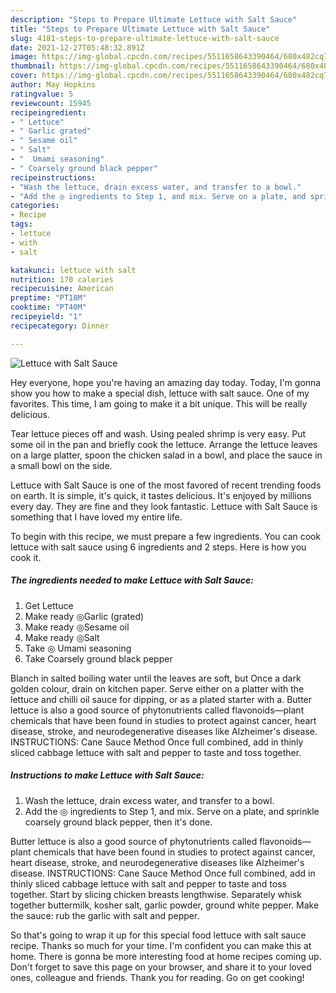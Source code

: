```yaml
---
description: "Steps to Prepare Ultimate Lettuce with Salt Sauce"
title: "Steps to Prepare Ultimate Lettuce with Salt Sauce"
slug: 4181-steps-to-prepare-ultimate-lettuce-with-salt-sauce
date: 2021-12-27T05:48:32.891Z
image: https://img-global.cpcdn.com/recipes/5511658643390464/680x482cq70/lettuce-with-salt-sauce-recipe-main-photo.jpg
thumbnail: https://img-global.cpcdn.com/recipes/5511658643390464/680x482cq70/lettuce-with-salt-sauce-recipe-main-photo.jpg
cover: https://img-global.cpcdn.com/recipes/5511658643390464/680x482cq70/lettuce-with-salt-sauce-recipe-main-photo.jpg
author: May Hopkins
ratingvalue: 5
reviewcount: 15945
recipeingredient:
- " Lettuce"
- " Garlic grated"
- " Sesame oil"
- " Salt"
- "  Umami seasoning"
- " Coarsely ground black pepper"
recipeinstructions:
- "Wash the lettuce, drain excess water, and transfer to a bowl."
- "Add the ◎ ingredients to Step 1, and mix. Serve on a plate, and sprinkle coarsely ground black pepper, then it&#39;s done."
categories:
- Recipe
tags:
- lettuce
- with
- salt

katakunci: lettuce with salt 
nutrition: 170 calories
recipecuisine: American
preptime: "PT18M"
cooktime: "PT40M"
recipeyield: "1"
recipecategory: Dinner

---
```



![Lettuce with Salt Sauce](https://img-global.cpcdn.com/recipes/5511658643390464/680x482cq70/lettuce-with-salt-sauce-recipe-main-photo.jpg)

Hey everyone, hope you're having an amazing day today. Today, I'm gonna show you how to make a special dish, lettuce with salt sauce. One of my favorites. This time, I am going to make it a bit unique. This will be really delicious.

Tear lettuce pieces off and wash. Using pealed shrimp is very easy. Put some oil in the pan and briefly cook the lettuce. Arrange the lettuce leaves on a large platter, spoon the chicken salad in a bowl, and place the sauce in a small bowl on the side.

Lettuce with Salt Sauce is one of the most favored of recent trending foods on earth. It is simple, it's quick, it tastes delicious. It's enjoyed by millions every day. They are fine and they look fantastic. Lettuce with Salt Sauce is something that I have loved my entire life.


To begin with this recipe, we must prepare a few ingredients. You can cook lettuce with salt sauce using 6 ingredients and 2 steps. Here is how you cook it.

<!--inarticleads1-->

##### The ingredients needed to make Lettuce with Salt Sauce:

1. Get  Lettuce
1. Make ready  ◎Garlic (grated)
1. Make ready  ◎Sesame oil
1. Make ready  ◎Salt
1. Take  ◎ Umami seasoning
1. Take  Coarsely ground black pepper


Blanch in salted boiling water until the leaves are soft, but Once a dark golden colour, drain on kitchen paper. Serve either on a platter with the lettuce and chilli oil sauce for dipping, or as a plated starter with a. Butter lettuce is also a good source of phytonutrients called flavonoids—plant chemicals that have been found in studies to protect against cancer, heart disease, stroke, and neurodegenerative diseases like Alzheimer&#39;s disease. INSTRUCTIONS: Cane Sauce Method Once full combined, add in thinly sliced cabbage lettuce with salt and pepper to taste and toss together. 

<!--inarticleads2-->

##### Instructions to make Lettuce with Salt Sauce:

1. Wash the lettuce, drain excess water, and transfer to a bowl.
1. Add the ◎ ingredients to Step 1, and mix. Serve on a plate, and sprinkle coarsely ground black pepper, then it&#39;s done.


Butter lettuce is also a good source of phytonutrients called flavonoids—plant chemicals that have been found in studies to protect against cancer, heart disease, stroke, and neurodegenerative diseases like Alzheimer&#39;s disease. INSTRUCTIONS: Cane Sauce Method Once full combined, add in thinly sliced cabbage lettuce with salt and pepper to taste and toss together. Start by slicing chicken breasts lengthwise. Separately whisk together buttermilk, kosher salt, garlic powder, ground white pepper. Make the sauce: rub the garlic with salt and pepper. 

So that's going to wrap it up for this special food lettuce with salt sauce recipe. Thanks so much for your time. I'm confident you can make this at home. There is gonna be more interesting food at home recipes coming up. Don't forget to save this page on your browser, and share it to your loved ones, colleague and friends. Thank you for reading. Go on get cooking!
